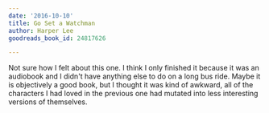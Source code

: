 ```yaml
---
date: '2016-10-10'
title: Go Set a Watchman
author: Harper Lee
goodreads_book_id: 24817626

---
```

Not sure how I felt about this one. I think I only finished it because it was an audiobook and I didn't have anything else to do on a long bus ride. Maybe it is objectively a good book, but I thought it was kind of awkward, all of the characters I had loved in the previous one had mutated into less interesting versions of themselves.
